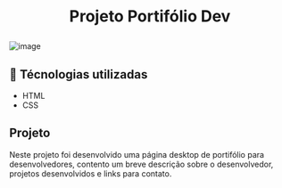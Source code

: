 # <p align="center">Projeto Portifólio Dev</p>

![image](https://github.com/user-attachments/assets/9b9fd243-fa18-42b9-91d9-db82dfded6bf)

## 🚀 Técnologias utilizadas
* HTML
* CSS

## Projeto
Neste projeto foi desenvolvido uma página desktop de portifólio para desenvolvedores, contento um breve descrição sobre o desenvolvedor, projetos desenvolvidos e links para contato.
